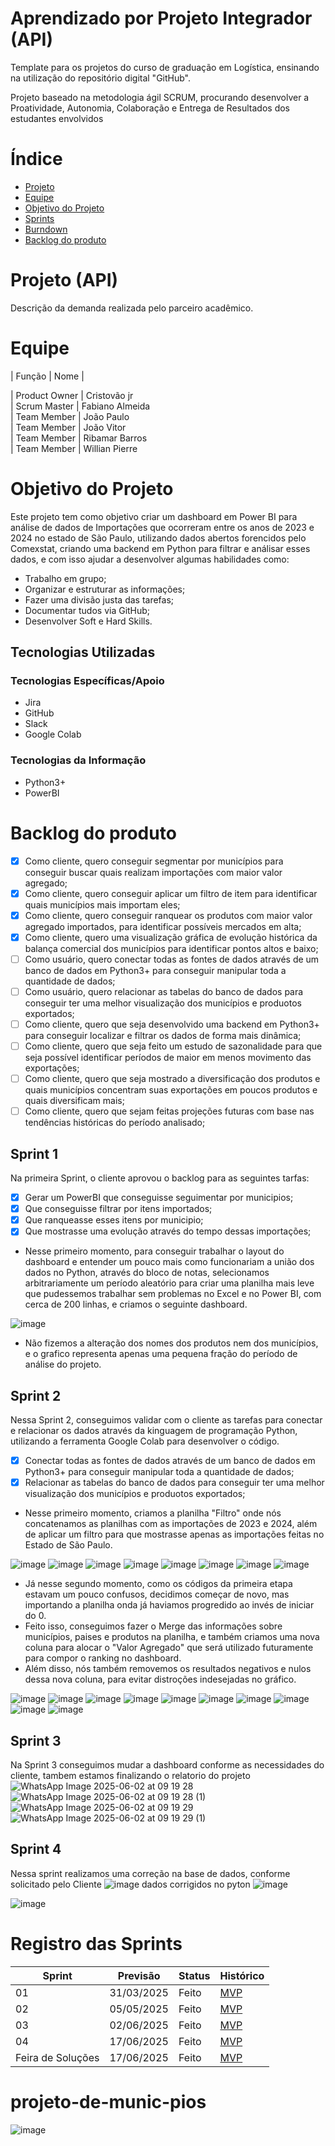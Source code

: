 # Aprendizado por Projeto Integrador (API)

Template para os projetos do curso de graduação em Logística, ensinando na utilização do repositório digital "GitHub". 

Projeto baseado na metodologia ágil SCRUM, procurando desenvolver a Proatividade, Autonomia, Colaboração e Entrega de Resultados dos estudantes envolvidos 

# Índice
* [Projeto](#projeto-template)
* [Equipe](#equipe)
* [Objetivo do Projeto](#objetivo-do-projeto)
* [Sprints](#Sprints)
* [Burndown](#Burndown)
* [Backlog do produto](#Backlog-do-produto)

# Projeto (API) 
Descrição da demanda realizada pelo parceiro acadêmico.

# Equipe
|    Função                  |    Nome                                                                                                                                                                                                                                                                                                                                       |

| Product Owner |   Cristovão jr                    
| Scrum Master  | Fabiano Almeida     
| Team Member   | João Paulo           
|  Team Member  | João Vitor                     
|  Team Member  | Ribamar  Barros            
|  Team Member  | Willian Pierre    
# Objetivo do Projeto
Este projeto tem como objetivo criar um dashboard em Power BI para análise de dados de Importações que ocorreram entre os anos de 2023 e 2024 no estado de São Paulo, utilizando dados abertos forencidos pelo Comexstat, criando uma backend em Python para filtrar e análisar esses dados, e com isso ajudar a desenvolver algumas habilidades como:  

* Trabalho em grupo;
* Organizar e estruturar as informações;
* Fazer uma divisão justa das tarefas;
* Documentar tudos via GitHub;
* Desenvolver Soft e Hard Skills.

## Tecnologias Utilizadas

 ### Tecnologias Específicas/Apoio
 - Jira
 - GitHub
 - Slack
 - Google Colab
  
 ### Tecnologias da Informação
 - Python3+
 - PowerBI

  

# Backlog do produto
- [x] Como cliente, quero conseguir segmentar por municípios para conseguir buscar quais realizam importações com maior valor agregado;
- [x] Como cliente, quero conseguir aplicar um filtro de item para identificar quais municípios mais importam eles;
- [x] Como cliente, quero conseguir ranquear os produtos com maior valor agregado importados, para identificar possíveis mercados em alta;
- [x] Como cliente, quero uma visualização gráfica de evolução histórica da balança comercial dos municípios para identificar pontos altos e baixo;
- [ ] Como usuário, quero conectar todas as fontes de dados através de um banco de dados em Python3+ para conseguir manipular toda a quantidade de dados;
- [ ] Como usuário, quero relacionar as tabelas do banco de dados para conseguir ter uma melhor visualização dos municípios e produotos exportados;
- [ ] Como cliente, quero que seja desenvolvido uma backend em Python3+ para conseguir localizar e filtrar os dados de forma mais dinâmica;
- [ ] Como cliente, quero que seja feito um estudo de sazonalidade para que seja possível identificar períodos de maior em menos movimento das exportações;
- [ ] Como cliente, quero que seja mostrado a diversificação dos produtos e quais municípios concentram suas exportações em poucos produtos e quais diversificam mais;
- [ ] Como cliente, quero que sejam feitas projeções futuras com base nas tendências históricas do período analisado;

## Sprint 1
Na primeira Sprint, o cliente aprovou o backlog para as seguintes tarfas:
- [x] Gerar um PowerBI que conseguisse seguimentar por municipios;
- [x] Que conseguisse filtrar por itens importados;
- [x] Que ranqueasse esses itens por municipio;
- [x] Que mostrasse uma evolução através do tempo dessas importações;

- Nesse primeiro momento, para conseguir trabalhar o layout do dashboard e entender um pouco mais como funcionariam a união dos dados no Python, através do bloco de notas, selecionamos arbitrariamente um período aleatório para criar uma planilha mais leve que pudessemos trabalhar sem problemas no Excel e no Power BI, com cerca de 200 linhas, e criamos o seguinte dashboard.

![image](https://github.com/user-attachments/assets/42bbbcba-c6f5-4022-a743-f09c66991114)

- Não fizemos a alteração dos nomes dos produtos nem dos municípios, e o grafico representa apenas uma pequena fração do período de análise do projeto.


## Sprint 2
Nessa Sprint 2, conseguimos validar com o cliente as tarefas para conectar e relacionar os dados através da kinguagem de programação Python, utilizando a ferramenta Google Colab para desenvolver o código.
- [x] Conectar todas as fontes de dados através de um banco de dados em Python3+ para conseguir manipular toda a quantidade de dados;
- [x] Relacionar as tabelas do banco de dados para conseguir ter uma melhor visualização dos municípios e produotos exportados;

- Nesse primeiro momento, criamos a planilha "Filtro" onde nós concatenamos as planilhas com as importações de 2023 e 2024, além de aplicar um filtro para que mostrasse apenas as importações feitas no Estado de São Paulo.

![image](https://github.com/user-attachments/assets/30370806-498a-46f5-abaa-d380e443944f)
![image](https://github.com/user-attachments/assets/6faa1c88-240f-4c4f-8d85-03dcc0ffe104)
![image](https://github.com/user-attachments/assets/15a118cb-3280-45ff-9cd6-4dfeea22c310)
![image](https://github.com/user-attachments/assets/a1cad5fd-e5e5-477f-a8b9-61e0df764de7)
![image](https://github.com/user-attachments/assets/5967e6ec-c044-49fc-b50b-703a96a4cbd3)
![image](https://github.com/user-attachments/assets/c68c47e6-9b75-40c8-b710-aba9063de9b6)
![image](https://github.com/user-attachments/assets/3f3ec7bd-7e85-4801-baa8-05a6a9d9464f)
![image](https://github.com/user-attachments/assets/a7e00f1a-fc98-4a53-bb52-1f113874b901)

- Já nesse segundo momento, como os códigos da primeira etapa estavam um pouco confusos, decidimos começar de novo, mas importando a planilha onda já haviamos progredido ao invés de iniciar do 0.
- Feito isso, conseguimos fazer o Merge das informações sobre municípios, paises e produtos na planilha, e também criamos uma nova coluna para alocar o "Valor Agregado" que será utilizado futuramente para compor o ranking no dashboard.
- Além disso, nós também removemos os resultados negativos e nulos dessa nova coluna, para evitar distroções indesejadas no gráfico.

![image](https://github.com/user-attachments/assets/1b62b7fe-1b8c-4df1-8757-65c7b4fe8b39)
![image](https://github.com/user-attachments/assets/4352d59f-a193-43c9-b8b6-bf421b89c034)
![image](https://github.com/user-attachments/assets/ffce2661-447f-4287-920f-f84f5822dbd3)
![image](https://github.com/user-attachments/assets/242385cf-5800-4b5e-a9b4-92de58285008)
![image](https://github.com/user-attachments/assets/0f46ca1a-ef2b-466e-be70-0ca1bf255a90)
![image](https://github.com/user-attachments/assets/43ffea9f-163f-43ad-b160-5438b32d8fe0)
![image](https://github.com/user-attachments/assets/917dc8eb-48d2-4a68-b789-b61223a550dc)
![image](https://github.com/user-attachments/assets/15c7c741-910f-4f63-8266-4724af4ef0fb)
![image](https://github.com/user-attachments/assets/7b027a43-7b39-43db-8dbc-1630fd04193b)
![image](https://github.com/user-attachments/assets/eaac2bba-c35c-4dd4-b8d9-98a8570c0231)

## Sprint 3
Na Sprint 3 conseguimos mudar a dashboard conforme as necessidades do cliente, tambem estamos finalizando o relatorio do projeto 
![WhatsApp Image 2025-06-02 at 09 19 28](https://github.com/user-attachments/assets/2cc64b57-65b1-4578-8586-ddc3b7c9f28e)
![WhatsApp Image 2025-06-02 at 09 19 28 (1)](https://github.com/user-attachments/assets/e0e816b1-d937-473c-981f-70fb9f213b3c)
![WhatsApp Image 2025-06-02 at 09 19 29](https://github.com/user-attachments/assets/30d02f97-16c8-48ad-8280-bbc72364d5e9)
![WhatsApp Image 2025-06-02 at 09 19 29 (1)](https://github.com/user-attachments/assets/89e838f0-f501-4e4d-98f5-3a3dea8fd1b8)

## Sprint 4
Nessa sprint realizamos uma correção na base de dados, conforme solicitado pelo Cliente
![image](https://github.com/user-attachments/assets/bb1fb358-c0f2-4d30-b4da-3ca4d8a6340d)
dados corrigidos no pyton 
![image](https://github.com/user-attachments/assets/dd1b4dc2-a4ca-47bd-92e6-fded495036e5)

![image](https://github.com/user-attachments/assets/8d3a0ac1-e63b-4628-a7cc-36c7d3fda7a0)

# Registro das Sprints

Sprint | Previsão | Status| Histórico|
|------|--------|------|--------|
|01 | 31/03/2025 | Feito | [MVP](https://) | 
|02|  05/05/2025| Feito|[MVP](https://) | 
|03| 02/06/2025 | Feito|[MVP](https://) | 
|04| 17/06/2025 | Feito|[MVP](https://)  | 
|Feira de Soluções|17/06/2025 |Feito |[MVP](https://) | 
# projeto-de-munic-pios

![image](https://github.com/user-attachments/assets/add2936f-fc6e-4b39-803a-2411534d17b0)
